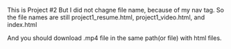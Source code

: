 This is Project #2
But I did not chagne file name, because of my nav tag. 
So the file names are still project1_resume.html, project1_video.html, and index.html

And you should download .mp4 file in the same path(or file) with html files.
